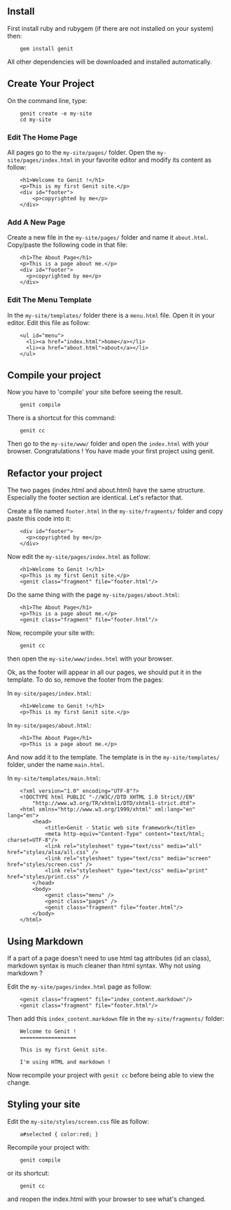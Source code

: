 Install
---------------------------------------

First install ruby and rubygem (if there are not installed on your system) then:

        gem install genit

All other dependencies will be downloaded and installed automatically.


Create Your Project
---------------------------------------

On the command line, type:

        genit create -e my-site
        cd my-site

### Edit The Home Page

All pages go to the `my-site/pages/` folder. Open the `my-site/pages/index.html` in your favorite editor
and modify its content as follow:

        <h1>Welcome to Genit !</h1>
        <p>This is my first Genit site.</p>
        <div id="footer">
            <p>copyrighted by me</p>
        </div>

### Add A New Page

Create a new file in the `my-site/pages/` folder and name it `about.html`.
Copy/paste the following code in that file:

        <h1>The About Page</h1>
        <p>This is a page about me.</p>
        <div id="footer">
          <p>copyrighted by me</p>
        </div>
    
### Edit The Menu Template

In the `my-site/templates/` folder there is a `menu.html` file. Open it in your editor.
Edit this file as follow:

        <ul id="menu">
          <li><a href="index.html">home</a></li>
          <li><a href="about.html">about</a></li>
        </ul>

Compile your project
----------------------------------------------------

Now you have to 'compile' your site before seeing the result.

        genit compile

There is a shortcut for this command:

        genit cc

Then go to the `my-site/www/` folder and open the `index.html` with your browser.
Congratulations ! You have made your first project using genit.


Refactor your project
--------------------------------------------------

The two pages (index.html and about.html) have the same structure. Especially the footer
section are identical. Let's refactor that.

Create a file named `footer.html` in the `my-site/fragments/` folder and copy paste this code into it:

        <div id="footer">
          <p>copyrighted by me</p>
        </div>

Now edit the `my-site/pages/index.html` as follow:

        <h1>Welcome to Genit !</h1>
        <p>This is my first Genit site.</p>
        <genit class="fragment" file="footer.html"/>

Do the same thing with the page `my-site/pages/about.html`:

        <h1>The About Page</h1>
        <p>This is a page about me.</p>
        <genit class="fragment" file="footer.html"/>

Now, recompile your site with:

        genit cc

then open the `my-site/www/index.html` with your browser.

Ok, as the footer will appear in all our pages, we should put it in the template. 
To do so, remove the footer from the pages:

In `my-site/pages/index.html`:

        <h1>Welcome to Genit !</h1>
        <p>This is my first Genit site.</p>

In `my-site/pages/about.html`:

        <h1>The About Page</h1>
        <p>This is a page about me.</p>

And now add it to the template. The template is in the `my-site/templates/` folder, under the
name `main.html`.

In `my-site/templates/main.html`:

        <?xml version="1.0" encoding="UTF-8"?>
        <!DOCTYPE html PUBLIC "-//W3C//DTD XHTML 1.0 Strict//EN"
            "http://www.w3.org/TR/xhtml1/DTD/xhtml1-strict.dtd">
        <html xmlns="http://www.w3.org/1999/xhtml" xml:lang="en" lang="en">
            <head>
                <title>Genit - Static web site framework</title>
                <meta http-equiv="Content-Type" content="text/html; charset=UTF-8"/>
                <link rel="stylesheet" type="text/css" media="all" href="styles/alsa/all.css" /> 
                <link rel="stylesheet" type="text/css" media="screen" href="styles/screen.css" /> 
                <link rel="stylesheet" type="text/css" media="print" href="styles/print.css" /> 
            </head>
            <body>
                <genit class="menu" />
                <genit class="pages" />
                <genit class="fragment" file="footer.html"/>
            </body>
        </html>


Using Markdown
-------------------------------------------------

If a part of a page doesn't need to use html tag attributes (id an class), markdown syntax is
much cleaner than html syntax. Why not using markdown ?

Edit the `my-site/pages/index.html` page as follow:

        <genit class="fragment" file="index_content.markdown"/>
        <genit class="fragment" file="footer.html"/>

Then add this `index_content.markdown` file in the `my-site/fragments/` folder:

        Welcome to Genit !  
        ==================
        
        This is my first Genit site.
        
        I'm using HTML and markdown !

Now recompile your project with `genit cc` before being able to view the change.


Styling your site
--------------------------------------------------------------

Edit the `my-site/styles/screen.css` file as follow:

        a#selected { color:red; }

Recompile your project with:

        genit compile
    
or its shortcut:

        genit cc

and reopen the index.html with your browser to see what's changed.


